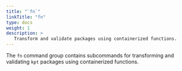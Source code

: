 ```yaml
---
title: "`fn`"
linkTitle: "fn"
type: docs
weight: 1
description: >
   Transform and validate packages using containerized functions.
---
```


<!--mdtogo:Short
    Transform and validate packages using containerized functions.
-->

<!--mdtogo:Long-->
The `fn` command group contains subcommands for transforming and validating `kpt` packages
using containerized functions.
<!--mdtogo-->

<!--mdtogo:Examples-->
<!--mdtogo-->